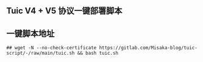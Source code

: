 ## Tuic V4 + V5 协议一键部署脚本

## 一键脚本地址

```shell
## wget -N --no-check-certificate https://gitlab.com/Misaka-blog/tuic-script/-/raw/main/tuic.sh && bash tuic.sh
```
